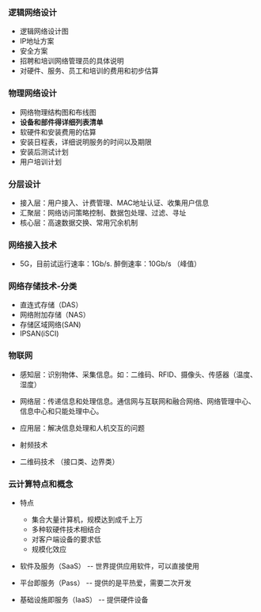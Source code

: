 ### 逻辑网络设计
* 逻辑网络设计图
* IP地址方案
* 安全方案
* 招聘和培训网络管理员的具体说明
* 对硬件、服务、员工和培训的费用和初步估算

### 物理网络设计
* 网络物理结构图和布线图
* **设备和部件得详细列表清单**
* 软硬件和安装费用的估算
* 安装日程表，详细说明服务的时间以及期限
* 安装后测试计划
* 用户培训计划


### 分层设计

* 接入层：用户接入、计费管理、MAC地址认证、收集用户信息
* 汇聚层：网络访问策略控制、数据包处理、过滤、寻址
* 核心层：高速数据交换、常用冗余机制


### 网络接入技术
* 5G，目前试运行速率：1Gb/s. 醉倒速率：10Gb/s （峰值）


### 网络存储技术-分类

* 直连式存储（DAS）
* 网络附加存储（NAS）
* 存储区域网络(SAN)
* IPSAN(iSCI)


### 物联网
* 感知层：识别物体、采集信息。如：二维码、RFID、摄像头、传感器（温度、湿度）
* 网络层：传递信息和处理信息。通信网与互联网和融合网络、网络管理中心、信息中心和只能处理中心。
* 应用层：解决信息处理和人机交互的问题

* 射频技术
* 二维码技术 （接口类、边界类）

### 云计算特点和概念
* 特点
  * 集合大量计算机，规模达到成千上万
  * 多种软硬件技术相结合
  * 对客户端设备的要求低
  * 规模化效应
  
* 软件及服务（SaaS） -- 世界提供应用软件，可以直接使用
* 平台即服务（Pass） -- 提供的是平热爱，需要二次开发
* 基础设施即服务（IaaS） -- 提供硬件设备